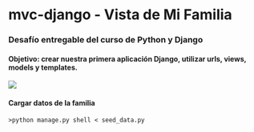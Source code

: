 # mvc-django - Vista de Mi Familia

### Desafío entregable del curso de Python y Django

#### Objetivo: crear nuestra primera aplicación Django, utilizar urls, views, models y templates.

<img src = "https://user-images.githubusercontent.com/63796774/195989625-939bee0c-b499-4190-8370-8c9772291cff.png">

#### Cargar datos de la familia

```
>python manage.py shell < seed_data.py

```
